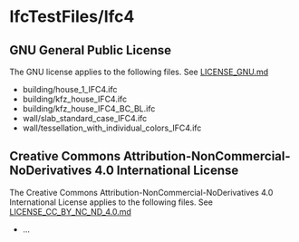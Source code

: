 # IfcTestFiles/Ifc4

## GNU General Public License

The GNU license applies to the following files. See [LICENSE_GNU.md](https://github.com/rebeccasc/IfcTestFiles/blob/5e11bbe99238b1d95238130ed838938f596f22d2/ifc4/LICENSE_GNU.md)

* building/house_1_IFC4.ifc
* building/kfz_house_IFC4.ifc
* building/kfz_house_IFC4_BC_BL.ifc
* wall/slab_standard_case_IFC4.ifc
* wall/tessellation_with_individual_colors_IFC4.ifc

## Creative Commons Attribution-NonCommercial-NoDerivatives 4.0 International License

The Creative Commons Attribution-NonCommercial-NoDerivatives 4.0 International License applies to the following files. See [LICENSE_CC_BY_NC_ND_4.0.md](https://github.com/rebeccasc/IfcTestFiles/blob/5e11bbe99238b1d95238130ed838938f596f22d2/ifc4/LICENSE_CC_BY_NC_ND_4.0.md)

* ...
